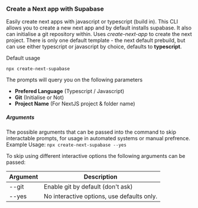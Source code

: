 ### Create a Next app with Supabase

Easily create next apps with javascript or typescript (build in). This CLI allows you to create a new next app and by default installs supabase. It also can initialise a git repository within. Uses *create-next-app* to create the next project. There is only one default template - the next default prebuild, but can use either typescript or javascript by choice, defaults to **typescript**.

Default usage 
```
npx create-next-supabase
```

The prompts will query you on the following parameters
- **Prefered Language** (Typescript / Javascript)
- **Git** (Initialise or Not)
- **Project Name** (For NextJS project & folder name)

##### Arguments
The possible arguments that can be passed into the command to skip interactable prompts, for usage in automated systems or manual prefrence. Example Usage: `npx create-next-supabase --yes`

To skip using different interactive options the following arguments can be passed:

| Argument | Description          |
|-------|--------------------------------------------|
| --git | Enable git by default (don't ask)          |
| --yes | No interactive options, use defaults only. |